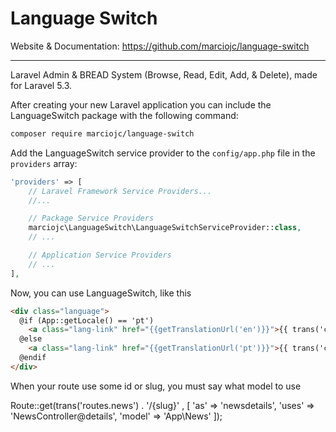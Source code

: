 # Language Switch

Website & Documentation: https://github.com/marciojc/language-switch

<hr>

Laravel Admin & BREAD System (Browse, Read, Edit, Add, & Delete), made for Laravel 5.3.

After creating your new Laravel application you can include the LanguageSwitch package with the following command:

```bash
composer require marciojc/language-switch
```

Add the LanguageSwitch service provider to the `config/app.php` file in the `providers` array:

```php
'providers' => [
    // Laravel Framework Service Providers...
    //...

    // Package Service Providers
    marciojc\LanguageSwitch\LanguageSwitchServiceProvider::class,
    // ...

    // Application Service Providers
    // ...
],
```

Now, you can use LanguageSwitch, like this

```html
<div class="language">
  @if (App::getLocale() == 'pt')
    <a class="lang-link" href="{{getTranslationUrl('en')}}">{{ trans('common.en') }}</a>
  @else
    <a class="lang-link" href="{{getTranslationUrl('pt')}}">{{ trans('common.pt') }}</a>
  @endif
</div>
```

When your route use some id or slug, you must say what model to use

Route::get(trans('routes.news') . '/{slug}' , [
  'as'           => 'newsdetails',
  'uses'         => 'NewsController@details',
  'model'        => 'App\News'
]);

